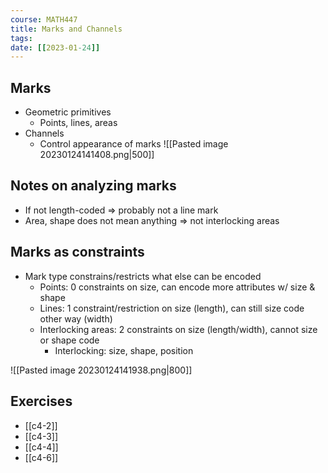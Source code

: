 ```yaml
---
course: MATH447
title: Marks and Channels
tags:
date: [[2023-01-24]]
---
```


## Marks
- Geometric primitives
    - Points, lines, areas
- Channels
    - Control appearance of marks
![[Pasted image 20230124141408.png|500]]

## Notes on analyzing marks
- If not length-coded => probably not a line mark
- Area, shape does not mean anything => not interlocking areas

## Marks as constraints
- Mark type constrains/restricts what else can be encoded
    - Points: 0 constraints on size, can encode more attributes w/ size & shape
    - Lines: 1 constraint/restriction on size (length), can still size code other way (width)
    - Interlocking areas: 2 constraints on size (length/width), cannot size or shape code
        - Interlocking: size, shape, position
 
![[Pasted image 20230124141938.png|800]]

## Exercises
- [[c4-2]]
- [[c4-3]]
- [[c4-4]]
- [[c4-6]]